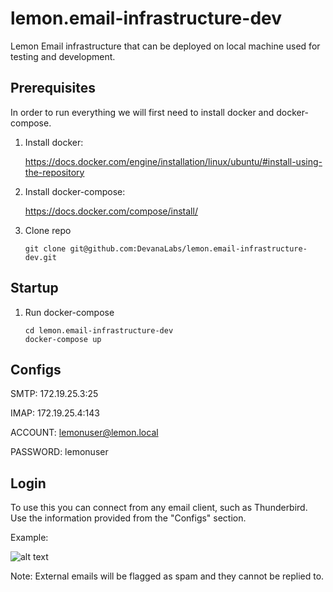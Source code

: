 # lemon.email-infrastructure-dev
Lemon Email infrastructure that can be deployed on local machine used for testing and development.


## Prerequisites 

In order to run everything we will first need to install docker and docker-compose. 

1. Install docker: 

    https://docs.docker.com/engine/installation/linux/ubuntu/#install-using-the-repository

2. Install docker-compose: 
    
    https://docs.docker.com/compose/install/
    
3. Clone repo

    ```
    git clone git@github.com:DevanaLabs/lemon.email-infrastructure-dev.git
    ```

## Startup

1. Run docker-compose

    ```
    cd lemon.email-infrastructure-dev
    docker-compose up
    ```
    
    
## Configs

SMTP: 172.19.25.3:25

IMAP: 172.19.25.4:143

ACCOUNT: lemonuser@lemon.local

PASSWORD: lemonuser

## Login

To use this you can connect from any email client, such as Thunderbird. 
Use the information provided from the "Configs" section.

Example:

![alt text](http://i.imgur.com/laAS6N7.png)

Note: External emails will be flagged as spam and they cannot be replied to.


